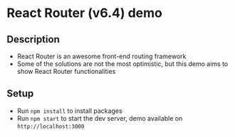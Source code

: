 # React Router (v6.4) demo

## Description
- React Router is an awesome front-end routing framework
- Some of the solutions are not the most optimistic, but this demo aims to show React Router functionalities 

## Setup
- Run `npm install` to install packages
- Run `npm start` to start the dev server, demo available on `http://localhost:3000`
